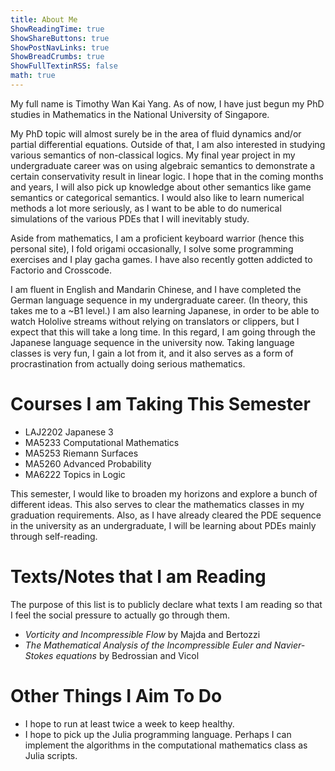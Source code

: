 ```yaml
---
title: About Me
ShowReadingTime: true
ShowShareButtons: true
ShowPostNavLinks: true
ShowBreadCrumbs: true
ShowFullTextinRSS: false
math: true
---
```


My full name is Timothy Wan Kai Yang. As of now, I have just begun my PhD studies in Mathematics in the National University of Singapore.

My PhD topic will almost surely be in the area of fluid dynamics and/or partial differential equations. Outside of that, I am also interested in studying various semantics of non-classical logics. My final year project in my undergraduate career was on using algebraic semantics to demonstrate a certain conservativity result in linear logic. I hope that in the coming months and years, I will also pick up knowledge about other semantics like game semantics or categorical semantics. I would also like to learn numerical methods a lot more seriously, as I want to be able to do numerical simulations of the various PDEs that I will inevitably study.

Aside from mathematics, I am a proficient keyboard warrior (hence this personal site), I fold origami occasionally, I solve some programming exercises and I play gacha games. I have also recently gotten addicted to Factorio and Crosscode.

I am fluent in English and Mandarin Chinese, and I have completed the German language sequence in my undergraduate career. (In theory, this takes me to a ~B1 level.) I am also learning Japanese, in order to be able to watch Hololive streams without relying on translators or clippers, but I expect that this will take a long time. In this regard, I am going through the Japanese language sequence in the university now. Taking language classes is very fun, I gain a lot from it, and it also serves as  a form of procrastination from actually doing serious mathematics.

# Courses I am Taking This Semester
- LAJ2202 Japanese 3
- MA5233 Computational Mathematics
- MA5253 Riemann Surfaces
- MA5260 Advanced Probability
- MA6222 Topics in Logic

This semester, I would like to broaden my horizons and explore a bunch of different ideas. This also serves to clear the mathematics classes in my graduation requirements. Also, as I have already cleared the PDE sequence in the university as an undergraduate, I will be learning about PDEs mainly through self-reading.

# Texts/Notes that I am Reading
The purpose of this list is to publicly declare what texts I am reading so that I feel the social pressure to actually go through them. 
- *Vorticity and Incompressible Flow* by Majda and Bertozzi
- *The Mathematical Analysis of the Incompressible Euler and Navier-Stokes equations* by Bedrossian and Vicol

# Other Things I Aim To Do
- I hope to run at least twice a week to keep healthy.
- I hope to pick up the Julia programming language. Perhaps I can implement the algorithms in the computational mathematics class as Julia scripts.